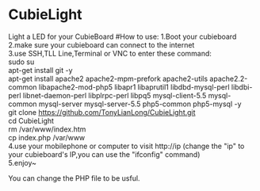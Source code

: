 CubieLight
==========

Light a LED for your CubieBoard
#How to use:
1.Boot your cubieboard<br />
2.make sure your cubieboard can connect to the internet<br />
3.use SSH,TLL Line,Terminal or VNC to enter these command:<br />
sudo su<br />
apt-get install git -y<br />
apt-get install apache2 apache2-mpm-prefork apache2-utils apache2.2-common libapache2-mod-php5 libapr1 libaprutil1 libdbd-mysql-perl libdbi-perl libnet-daemon-perl libplrpc-perl libpq5 mysql-client-5.5 mysql-common mysql-server mysql-server-5.5 php5-common php5-mysql -y<br />
git clone https://github.com/TonyLianLong/CubieLight.git<br />
cd CubieLight<br />
rm /var/www/index.htm<br />
cp index.php /var/www<br />
4.use your mobilephone or computer to visit http://ip (change the "ip" to your cubieboard's IP,you can use the "ifconfig" command)<br />
5.enjoy~<br />

You can change the PHP file to be usful.
